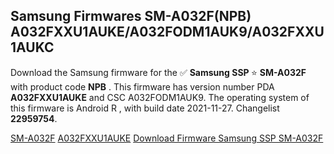 <h2>Samsung Firmwares SM-A032F(NPB) A032FXXU1AUKE/A032FODM1AUK9/A032FXXU1AUKC</h2>
Download the Samsung firmware for the ✅ <strong>Samsung SSP </strong> ⭐ <strong>SM-A032F</strong> with product code <strong>NPB</strong> . This firmware has version number PDA <strong>A032FXXU1AUKE</strong> and CSC A032FODM1AUK9. The operating system of this firmware is Android R , with build date 2021-11-27. Changelist <strong>22959754</strong>.


[SM-A032F](https://samfirm.shop/samsung/model/SM-A032F)
[A032FXXU1AUKE](https://samfirm.shop/samsung/pda/A032FXXU1AUKE)
[Download Firmware Samsung SSP SM-A032F](https://samfirm.shop/samsung/firmware/478694)

